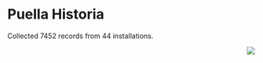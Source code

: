# Puella Historia

Collected 7452 records from 44 installations.

<p align="right"><img src="https://xn--80aalyho.xn--p1ai/magireco/NAgitan/img/kagome.png" /></p>
